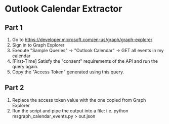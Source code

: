# Outlook Calendar Extractor

## Part 1

1. Go to https://developer.microsoft.com/en-us/graph/graph-explorer
2. Sign in to Graph Explorer
3. Execute "Sample Queries" -> "Outlook Calendar" -> GET all events in my calendar
4. [First-Time] Satisfy the "consent" requirements of the API and run the query again.
5. Copy the "Access Token" generated using this query.

## Part 2

1. Replace the access token value with the one copied from Graph Explorer
2. Run the script and pipe the output into a file: i.e. python msgraph_calendar_events.py > out.json
